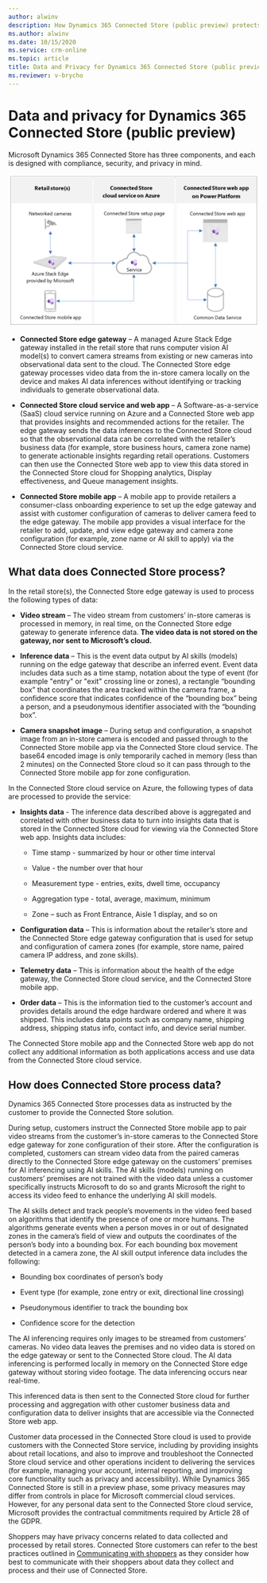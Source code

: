 ```yaml
---
author: alwinv
description: How Dynamics 365 Connected Store (public preview) protects data and privacy
ms.author: alwinv
ms.date: 10/15/2020
ms.service: crm-online
ms.topic: article
title: Data and Privacy for Dynamics 365 Connected Store (public preview)
ms.reviewer: v-brycho
---
```


# Data and privacy for Dynamics 365 Connected Store (public preview)

Microsoft Dynamics 365 Connected Store has three components, and each is designed with compliance, security, and privacy in mind. 

![Illustration of retail store, Azure cloud service and Power Platorm components](media/how-cs-works.PNG "Illustration of retail store, Azure cloud service and Power Platorm components")

- **Connected Store edge gateway** – A managed Azure Stack Edge gateway installed in the retail store that runs computer vision AI model(s) to convert camera streams from existing or new cameras into observational data sent to the cloud. The Connected Store edge gateway processes video data from the in-store camera locally on the device and makes AI data inferences without identifying or tracking individuals to generate observational data.

- **Connected Store cloud service and web app** – A  Software-as-a-service (SaaS) cloud service running on Azure and a Connected Store web app that provides insights and recommended actions for the retailer. The edge gateway sends the data inferences to the Connected Store cloud so that the observational data can be correlated with the retailer’s business data (for example, store business hours, camera zone name) to generate actionable insights regarding retail operations. Customers can then use the Connected Store web app to view this data stored in the Connected Store cloud for Shopping analytics, Display effectiveness, and Queue management insights. 

- **Connected Store mobile app** – A mobile app to provide retailers a consumer-class onboarding experience to set up the edge gateway and assist with customer configuration of cameras to deliver camera feed to the edge gateway. The mobile app provides a visual interface for the retailer to add, update, and view edge gateway and camera zone configuration (for example, zone name or AI skill to apply) via the Connected Store cloud service.


## What data does Connected Store process?  

In the retail store(s), the Connected Store edge gateway is used to process the following types of data:

- **Video stream** – The video stream from customers’ in-store cameras is processed in memory, in real time, on the Connected Store edge gateway to generate inference data. **The video data is not stored on the gateway, nor sent to Microsoft’s cloud.**

- **Inference data** – This is the event data output by AI skills (models) running on the edge gateway that describe an inferred event. Event data includes data such as a time stamp, notation about the type of event (for example "entry" or "exit" crossing line or zones), a rectangle “bounding box” that coordinates the area tracked within the camera frame, a confidence score that indicates confidence of the “bounding box” being a person, and a pseudonymous identifier associated with the “bounding box”. 

- **Camera snapshot image** – During setup and configuration, a snapshot image from an in-store camera is encoded and passed through to the Connected Store mobile app via the Connected Store cloud service. The base64 encoded image is only temporarily cached in memory (less than 2 minutes) on the Connected Store cloud so it can pass through to the Connected Store mobile app for zone configuration.
 
In the Connected Store cloud service on Azure, the following types of data are processed to provide the service:

- **Insights data** - The inference data described above is aggregated and correlated with other business data to turn into insights data that is stored in the Connected Store cloud for viewing via the Connected Store web app. Insights data includes: 

   - Time stamp - summarized by hour or other time interval

   - Value - the number over that hour

   - Measurement type - entries, exits, dwell time, occupancy

   - Aggregation type - total, average, maximum, minimum

   - Zone – such as Front Entrance, Aisle 1 display, and so on

- **Configuration data** – This is information about the retailer’s store and the Connected Store edge gateway configuration that is used for setup and configuration of camera zones (for example, store name, paired camera IP address, and zone skills). 

- **Telemetry data** – This is information about the health of the edge gateway, the Connected Store cloud service, and the Connected Store mobile app. 

- **Order data** – This is the information tied to the customer’s account and provides details around the edge hardware ordered and where it was shipped. This includes data points such as company name, shipping address, shipping status info, contact info, and device serial number.

The Connected Store mobile app and the Connected Store web app do not collect any additional information as both applications access and use data from the Connected Store cloud service. 

## How does Connected Store process data?

Dynamics 365 Connected Store processes data as instructed by the customer to provide the Connected Store solution.  

During setup, customers instruct the Connected Store mobile app to pair video streams from the customer’s in-store cameras to the Connected Store edge gateway for zone configuration of their store. After the configuration is completed, customers can stream video data from the paired cameras directly to the Connected Store edge gateway on the customers’ premises for AI inferencing using AI skills. The AI skills (models) running on customers’ premises are not trained with the video data unless a customer specifically instructs Microsoft to do so and grants Microsoft the right to access its video feed to enhance the underlying AI skill models.

The AI skills detect and track people’s movements in the video feed based on algorithms that identify the presence of one or more humans. The algorithms generate events when a person moves in or out of designated zones in the camera’s field of view and outputs the coordinates of the person’s body into a bounding box. For each bounding box movement detected in a camera zone, the AI skill output inference data includes the following:

- Bounding box coordinates of person’s body

- Event type (for example, zone entry or exit, directional line crossing)

- Pseudonymous identifier to track the bounding box 

- Confidence score for the detection 

The AI inferencing requires only images to be streamed from customers’ cameras. No video data leaves the premises and no video data is stored on the edge gateway or sent to the Connected Store cloud. The AI data inferencing is performed locally in memory on the Connected Store edge gateway without storing video footage. The data inferencing occurs near real-time. 

This inferenced data is then sent to the Connected Store cloud for further processing and aggregation with other customer business data and configuration data to deliver insights that are accessible via the Connected Store web app.  

Customer data processed in the Connected Store cloud is used to provide customers with the Connected Store service, including by providing insights about retail locations, and also to improve and troubleshoot the Connected Store cloud service and other operations incident to delivering the services (for example, managing your account, internal reporting, and improving core functionality such as privacy and accessibility). While Dynamics 365 Connected Store is still in a preview phase, some privacy measures may differ from controls in place for Microsoft commercial cloud services. However, for any personal data sent to the Connected Store cloud service, Microsoft provides the contractual commitments required by Article 28 of the GDPR.

Shoppers may have privacy concerns related to data collected and processed by retail stores. Connected Store customers can refer to the best practices outlined in [Communicating with shoppers](communication-plan.md) as they consider how best to communicate with their shoppers about data they collect and process and their use of Connected Store. 
